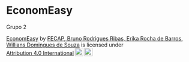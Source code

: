 # EconomEasy
Grupo 2
<p xmlns:cc="http://creativecommons.org/ns#" xmlns:dct="http://purl.org/dc/terms/"><a property="dct:title" rel="cc:attributionURL" href="https://github.com/2022S1P3/EconomEasy">EconomEasy</a> by <a rel="cc:attributionURL dct:creator" property="cc:attributionName" href="https://github.com/WilliansdeSouza; https://github.com/BrunoRIbasFecap; https://github.com/Erikinnhaa">FECAP, Bruno Rodrigues Ribas, Erika Rocha de Barros, Willians Domingues de Souza</a> is licensed under <a href="http://creativecommons.org/licenses/by/4.0/?ref=chooser-v1" target="_blank" rel="license noopener noreferrer" style="display:inline-block;">Attribution 4.0 International<img style="height:22px!important;margin-left:3px;vertical-align:text-bottom;" src="https://mirrors.creativecommons.org/presskit/icons/cc.svg?ref=chooser-v1"><img style="height:22px!important;margin-left:3px;vertical-align:text-bottom;" src="https://mirrors.creativecommons.org/presskit/icons/by.svg?ref=chooser-v1"></a></p>
